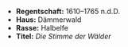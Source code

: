 - **Regentschaft:** 1610–1765 n.d.D.
- **Haus:** Dämmerwald
- **Rasse:** Halbelfe
- **Titel:** _Die Stimme der Wälder_